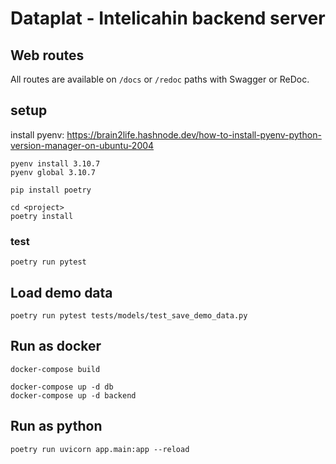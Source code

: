 # Dataplat - Intelicahin backend server

## Web routes

All routes are available on ``/docs`` or ``/redoc`` paths with Swagger or ReDoc.

## setup

install pyenv:
https://brain2life.hashnode.dev/how-to-install-pyenv-python-version-manager-on-ubuntu-2004

```
pyenv install 3.10.7
pyenv global 3.10.7

pip install poetry

cd <project>
poetry install
```
### test
```
poetry run pytest
```

## Load demo data
```
poetry run pytest tests/models/test_save_demo_data.py
```

## Run as docker
```
docker-compose build

docker-compose up -d db
docker-compose up -d backend
```

## Run as python
```
poetry run uvicorn app.main:app --reload
```
